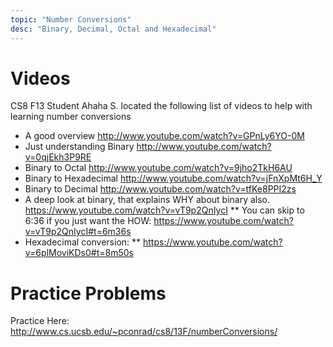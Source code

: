 ```yaml
---
topic: "Number Conversions"
desc: "Binary, Decimal, Octal and Hexadecimal"
---
```


# Videos

CS8 F13 Student Ahaha S. located the following list of videos to help with learning number conversions
 
* A good overview http://www.youtube.com/watch?v=GPnLy6YO-0M
* Just understanding Binary http://www.youtube.com/watch?v=0qjEkh3P9RE
* Binary to Octal http://www.youtube.com/watch?v=9jho2TkH6AU
* Binary to Hexadecimal http://www.youtube.com/watch?v=jFnXpMt6H_Y
* Binary to Decimal http://www.youtube.com/watch?v=tfKe8PPI2zs
* A deep look at binary, that explains WHY about binary also. https://www.youtube.com/watch?v=vT9p2QnIycI
** You can skip to 6:36 if you just want the HOW:  https://www.youtube.com/watch?v=vT9p2QnIycI#t=6m36s
* Hexadecimal conversion:
** https://www.youtube.com/watch?v=6plMoviKDs0#t=8m50s

# Practice Problems

Practice Here: http://www.cs.ucsb.edu/~pconrad/cs8/13F/numberConversions/
